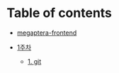 # Table of contents

- [megaptera-frontend](README.md)

- [1주차](week1/README.md)

  - [1. git](week1/git.md)
